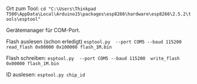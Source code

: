 Ort zum Tool:
```	cd "C:\Users\Thinkpad T500\AppData\Local\Arduino15\packages\esp8266\hardware\esp8266\2.5.2\tools\esptool" ```

Gerätemanager für COM-Port.

Flash auslesen (schon erledigt)
```	esptool.py  --port COM5 --baud 115200 read_flash 0x00000 0x100000 flash_1M.bin ```

Flash schreiben:
```	esptool.py  --port COM5 --baud 115200  write_flash 0x00000 flash_1M.bin ```

ID auslesen:
```	esptool.py chip_id ```
